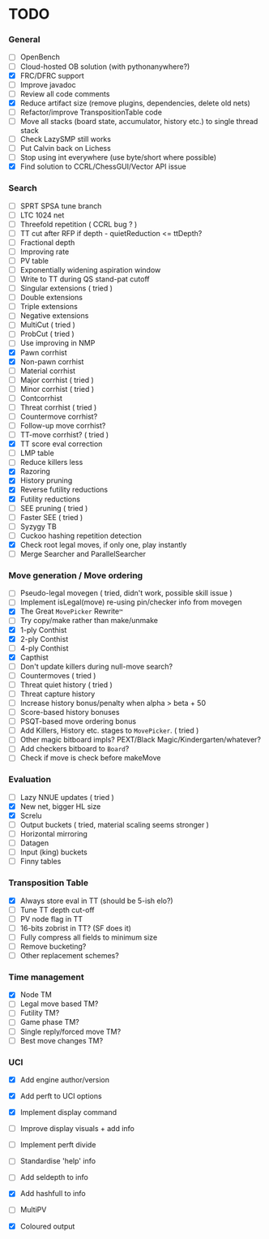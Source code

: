 # TODO

### General

- [ ] OpenBench
- [ ] Cloud-hosted OB solution (with pythonanywhere?)
- [x] FRC/DFRC support
- [ ] Improve javadoc
- [ ] Review all code comments
- [x] Reduce artifact size (remove plugins, dependencies, delete old nets)
- [ ] Refactor/improve TranspositionTable code
- [ ] Move all stacks (board state, accumulator, history etc.) to single thread stack
- [ ] Check LazySMP still works
- [ ] Put Calvin back on Lichess
- [ ] Stop using int everywhere (use byte/short where possible)
- [x] Find solution to CCRL/ChessGUI/Vector API issue

### Search

- [ ] SPRT SPSA tune branch
- [ ] LTC 1024 net
- [ ] Threefold repetition ( CCRL bug ? )
- [ ] TT cut after RFP if depth - quietReduction <= ttDepth?
- [ ] Fractional depth
- [ ] Improving rate
- [ ] PV table
- [ ] Exponentially widening aspiration window
- [ ] Write to TT during QS stand-pat cutoff
- [ ] Singular extensions ( tried )
- [ ] Double extensions
- [ ] Triple extensions
- [ ] Negative extensions
- [ ] MultiCut ( tried )
- [ ] ProbCut ( tried )
- [ ] Use improving in NMP
- [x] Pawn corrhist
- [x] Non-pawn corrhist
- [ ] Material corrhist
- [ ] Major corrhist ( tried )
- [ ] Minor corrhist ( tried )
- [ ] Contcorrhist
- [ ] Threat corrhist ( tried )
- [ ] Countermove corrhist?
- [ ] Follow-up move corrhist?
- [ ] TT-move corrhist? ( tried )
- [x] TT score eval correction
- [ ] LMP table
- [ ] Reduce killers less
- [x] Razoring
- [x] History pruning
- [x] Reverse futility reductions
- [x] Futility reductions
- [ ] SEE pruning ( tried )
- [ ] Faster SEE ( tried )
- [ ] Syzygy TB
- [ ] Cuckoo hashing repetition detection
- [x] Check root legal moves, if only one, play instantly
- [ ] Merge Searcher and ParallelSearcher

### Move generation / Move ordering

- [ ] Pseudo-legal movegen ( tried, didn't work, possible skill issue )
- [ ] Implement isLegal(move) re-using pin/checker info from movegen
- [x] The Great `MovePicker` Rewrite`™`
- [ ] Try copy/make rather than make/unmake
- [x] 1-ply Conthist
- [x] 2-ply Conthist
- [ ] 4-ply Conthist
- [x] Capthist
- [ ] Don't update killers during null-move search?
- [ ] Countermoves ( tried )
- [ ] Threat quiet history ( tried )
- [ ] Threat capture history 
- [ ] Increase history bonus/penalty when alpha > beta + 50
- [ ] Score-based history bonuses
- [ ] PSQT-based move ordering bonus
- [ ] Add Killers, History etc. stages to `MovePicker`. ( tried )
- [ ] Other magic bitboard impls? PEXT/Black Magic/Kindergarten/whatever?
- [ ] Add checkers bitboard to `Board`?
- [ ] Check if move is check before makeMove

### Evaluation

- [ ] Lazy NNUE updates ( tried )
- [x] New net, bigger HL size
- [x] Screlu
- [ ] Output buckets ( tried, material scaling seems stronger )
- [ ] Horizontal mirroring
- [ ] Datagen
- [ ] Input (king) buckets
- [ ] Finny tables

### Transposition Table

- [x] Always store eval in TT (should be 5-ish elo?)
- [ ] Tune TT depth cut-off
- [ ] PV node flag in TT
- [ ] 16-bits zobrist in TT? (SF does it)
- [ ] Fully compress all fields to minimum size
- [ ] Remove bucketing?
- [ ] Other replacement schemes?

### Time management

- [x] Node TM
- [ ] Legal move based TM?
- [ ] Futility TM?
- [ ] Game phase TM?
- [ ] Single reply/forced move TM?
- [ ] Best move changes TM? 

### UCI

- [x] Add engine author/version
- [x] Add perft to UCI options
- [x] Implement display command
- [ ] Improve display visuals + add info
- [ ] Implement perft divide
- [ ] Standardise 'help' info
- [ ] Add seldepth to info
- [x] Add hashfull to info
- [ ] MultiPV
- [x] Coloured output

